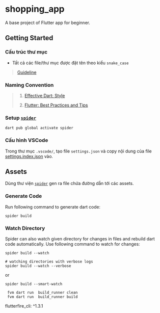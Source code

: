 # shopping_app

A base project of Flutter app for beginner.

## Getting Started


### Cấu trúc thư mục

- Tất cả các file/thư mục được đặt tên theo kiểu `snake_case`

> [Guideline](https://github.com/thanhle1547/flutter_architecture_notes/tree/main/proposed_simple_scalable)


### Naming Convention

> 1. [Effective Dart: Style](https://dart.dev/guides/language/effective-dart/style)
>
> 2. [Flutter: Best Practices and Tips](https://medium.com/flutter-community/flutter-best-practices-and-tips-7c2782c9ebb5)


### Setup [`spider`](https://pub.dev/packages/spider)

```
dart pub global activate spider
```


### Cấu hình VSCode

Trong thư mục `.vscode/`, tạo file `settings.json` và copy nội dung của file [settings.index.json](.vscode/settings.index.json) vào.




## Assets

Dùng thư viện [`spider`](https://pub.dev/packages/spider) gen ra file chứa đường dẫn tới các assets.

### Generate Code

Run following command to generate dart code:

```
spider build
```

### Watch Directory

Spider can also watch given directory for changes in files and rebuild dart code automatically. Use following command to watch for changes:

```
spider build --watch

# watching directories with verbose logs
spider build --watch --verbose
```

or

```0-
spider build --smart-watch
```


```
 fvm dart run  build_runner clean
 fvm dart run  build_runner build
```

flutterfire_cli: ^1.3.1